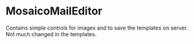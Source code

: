 # MosaicoMailEditor
Contains simple controls for images and to save the templates on server.
Not much changed in the templates.
